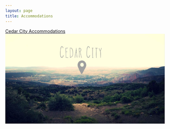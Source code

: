 ```yaml
---
layout: page
title: Accommodations
---
```



<div class="row">
  <div class="col-xs-12 col-sm-12 col-md-7">
    <a class="btn btn-primary btn-lg" href="http://scenicsouthernutah.com/cedar-city/">
      Cedar City Accommodations
    </a>
  </div>
  <div class="col-xs-12 col-sm-12 col-md-5">
    <div class="centered">
      <img class="img-responsive" src="/img/cedar_city.jpg">
    </div>
  </div>
</div>
